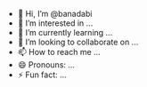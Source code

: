 - 👋 Hi, I’m @banadabi
- 👀 I’m interested in ...
- 🌱 I’m currently learning ...
- 💞️ I’m looking to collaborate on ...
- 📫 How to reach me ...
- 😄 Pronouns: ...
- ⚡ Fun fact: ...

<!---
banadabi/banadabi is a ✨ special ✨ repository because its `README.md` (this file) appears on your GitHub profile.
You can click the Preview link to take a look at your changes.
--->
